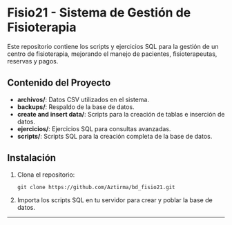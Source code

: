 # Fisio21 - Sistema de Gestión de Fisioterapia

Este repositorio contiene los scripts y ejercicios SQL para la gestión de un centro de fisioterapia, mejorando el manejo de pacientes, fisioterapeutas, reservas y pagos.

## Contenido del Proyecto

- **archivos/**: Datos CSV utilizados en el sistema.
- **backups/**: Respaldo de la base de datos.
- **create and insert data/**: Scripts para la creación de tablas e inserción de datos.
- **ejercicios/**: Ejercicios SQL para consultas avanzadas.
- **scripts/**: Scripts SQL para la creación completa de la base de datos.

## Instalación

1. Clona el repositorio:
   ```
   git clone https://github.com/Aztirma/bd_fisio21.git
   ```
2. Importa los scripts SQL en tu servidor para crear y poblar la base de datos.

---
